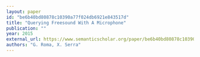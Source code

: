 ```yaml
---
layout: paper
id: "be6b40bd80878c10390a77f024db6921e843517d"
title: "Querying Freesound With A Microphone"
publication: ""
year: 2015
external_url: https://www.semanticscholar.org/paper/be6b40bd80878c10390a77f024db6921e843517d
authors: "G. Roma, X. Serra"
---
```

